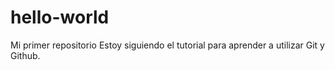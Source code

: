 # hello-world
Mi primer repositorio
Estoy siguiendo el tutorial para aprender a utilizar Git y Github.
